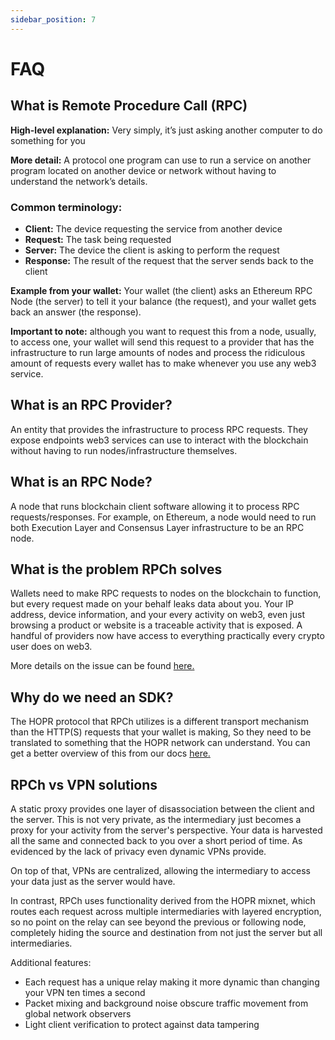 ```yaml
---
sidebar_position: 7
---
```


# FAQ

## What is Remote Procedure Call (RPC)

**High-level explanation:** Very simply, it’s just asking another computer to do something for you

**More detail:** A protocol one program can use to run a service on another program located on another device or network without having to understand the network’s details. 

### Common terminology: 
- **Client:** The device requesting the service from another device
- **Request:** The task being requested
- **Server:** The device the client is asking to perform the request
- **Response:** The result of the request that the server sends back to the client

**Example from your wallet:** Your wallet (the client) asks an Ethereum RPC Node (the server) to tell it your balance (the request), and your wallet gets back an answer (the response).

**Important to note:** although you want to request this from a node, usually, to access one, your wallet will send this request to a provider that has the infrastructure to run large amounts of nodes and process the ridiculous amount of requests every wallet has to make whenever you use any web3 service. 

## What is an RPC Provider?

An entity that provides the infrastructure to process RPC requests. They expose endpoints web3 services can use to interact with the blockchain without having to run nodes/infrastructure themselves.

## What is an RPC Node? 

A node that runs blockchain client software allowing it to process RPC requests/responses. For example, on Ethereum, a node would need to run both Execution Layer and Consensus Layer infrastructure to be an RPC node.

## What is the problem RPCh solves

Wallets need to make RPC requests to nodes on the blockchain to function, but every request made on your behalf leaks data about you. Your IP address, device information, and your every activity on web3, even just browsing a product or website is a traceable activity that is exposed. A handful of providers now have access to everything practically every crypto user does on web3.

More details on the issue can be found [here.](./What-is-RPCh.md)
<!--- Attack vectors your wallet makes you vulnerable to can be found [here.]() -->

## Why do we need an SDK?

The HOPR protocol that RPCh utilizes is a different transport mechanism than the HTTP(S) requests that your wallet is making, So they need to be translated to something that the HOPR network can understand. You can get a better overview of this from our docs [here.](./RPCh-SDK.md)

## RPCh vs VPN solutions

A static proxy provides one layer of disassociation between the client and the server. This is not very private, as the intermediary just becomes a proxy for your activity from the server's perspective. Your data is harvested all the same and connected back to you over a short period of time. As evidenced by the lack of privacy even dynamic VPNs provide.

On top of that, VPNs are centralized, allowing the intermediary to access your data just as the server would have.

In contrast, RPCh uses functionality derived from the HOPR mixnet, which routes each request across multiple intermediaries with layered encryption, so no point on the relay can see beyond the previous or following node, completely hiding the source and destination from not just the server but all intermediaries.

Additional features:

- Each request has a unique relay making it more dynamic than changing your VPN ten times a second
- Packet mixing and background noise obscure traffic movement from global network observers
- Light client verification to protect against data tampering
